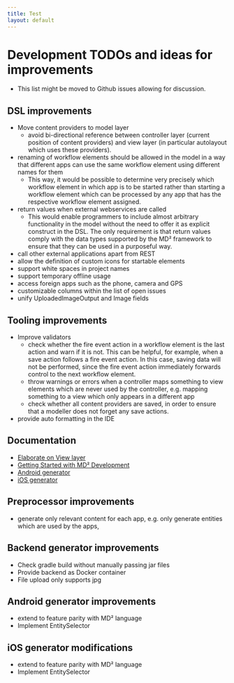 ```yaml
---
title: Test
layout: default
---
```


# Development TODOs and ideas for improvements

* This list might be moved to Github issues allowing for discussion.

## DSL improvements
* Move content providers to model layer
  * avoid bi-directional reference between controller layer (current position of content providers) and view layer (in particular autolayout which uses these providers).
* renaming of workflow elements should be allowed in the model in a way that different apps can use the same workflow element using different names for them
  * This way, it would be possible to determine very precisely which workflow element in which app is to be started rather than starting a workflow element which can be processed by any app that has the respective workflow element assigned.
* return values when external webservices are called
  * This would enable programmers to include almost arbitrary functionality in the model without the need to offer it as explicit construct in the DSL. The only requirement is that return values comply with the data types supported by the MD² framework to ensure that they can be used in a purposeful way.
* call other external applications apart from REST
* allow the definition of custom icons for startable elements
* support white spaces in project names
* support temporary offline usage
* access foreign apps such as the phone, camera and GPS
* customizable columns within the list of open issues
* unify UploadedImageOutput and Image fields

## Tooling improvements
* Improve validators
  * check whether the fire event action in a workflow element is the last action and warn if it is not. This can be helpful, for example, when a save action follows a fire event action. In this case, saving data will not be performed, since the fire event action immediately forwards control to the next workflow element.
  * throw warnings or errors when a controller maps something to view elements which are never used by the controller, e.g. mapping something to a view which only appears in a different app
  * check whether all content providers are saved, in order to ensure that a modeller does not forget any save actions.
* provide auto formatting in the IDE

## Documentation
* [Elaborate on View layer](040_dsl-semantics.html)
* [Getting Started with MD² Development](030_getting-started-dev.html)
* [Android generator](070_android-generator.html)
* [iOS generator](080_ios-generator.html)

## Preprocessor improvements
* generate only relevant content for each app, e.g. only generate entities which are used by the apps,

## Backend generator improvements
* Check gradle build without manually passing jar files
* Provide backend as Docker container
* File upload only supports jpg

## Android generator improvements
* extend to feature parity with MD² language
* Implement EntitySelector

## iOS generator modifications
* extend to feature parity with MD² language
* Implement EntitySelector
